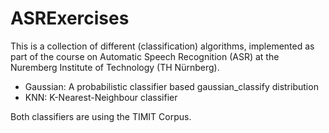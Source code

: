 # ASRExercises

This is a collection of different (classification) algorithms, implemented as part of the course on Automatic Speech Recognition (ASR) 
at the Nuremberg Institute of Technology (TH Nürnberg).

* Gaussian: A probabilistic classifier based gaussian_classify distribution
* KNN: K-Nearest-Neighbour classifier

Both classifiers are using the TIMIT Corpus.

